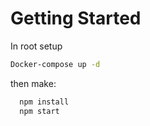 # Getting Started 

In root setup 

```bash
Docker-compose up -d
```
then make:
```bash
  npm install
  npm start
```

